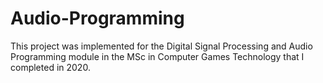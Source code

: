 # Audio-Programming
This project was implemented for the Digital Signal Processing and Audio Programming module in the MSc in Computer Games Technology that I completed in 2020.
